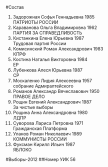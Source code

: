#Состав
1. Задорожная Софья Геннадьевна 1985   
    ПАТРИОТЫ РОССИИ
2. Караванова Ольга Владимировна 1962   
    ПАРТИЯ ЗА СПРАВЕДЛИВОСТЬ
3. Кистанкина Елена Юрьевна 1987   
    Трудовая партия России
4. Комисинский Роман Александрович 1983   
    КПРФ
5. Костина Наталья Викторовна 1984   
    ЕР
6. Лубенкова Алеся Юрьевна 1987   
    СР
7. Москаленко Лидия Алексеевна 1957   
    собрание Адмиралтейского
8. Романов Александр Вячеславович 1950   
    ПРАВОЕ ДЕЛО
9. Рощин Евгений Александрович 1987   
    За чистые выборы
10. Рощина Анна Александровна 1980   
    ЛДПР
11. Суворова Лариса Петровна 1971   
    Гражданская Платформа
12. Уланов Роман Николаевич 1989   
    КОММУНИСТЫ РОССИИ
13. Фуксман Кирилл Ильич 1987   
    ЯБЛОКО

#Выборы-2012
##Номер УИК
56